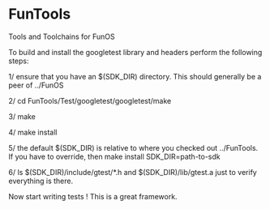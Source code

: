 # FunTools
Tools and Toolchains for FunOS

To build and install the googletest library and headers perform the following steps:

1/ ensure that you have an $(SDK_DIR) directory.  This should generally be a peer of ../FunOS

2/ cd FunTools/Test/googletest/googletest/make

3/ make

4/ make install

5/ the default $(SDK_DIR) is relative to where you checked out ../FunTools. If you have to override, then make install SDK_DIR=path-to-sdk

6/ ls $(SDK_DIR)/include/gtest/*.h and $(SDK_DIR)/lib/gtest.a just to verify everything is there.

Now start writing tests !  This is a great framework.
